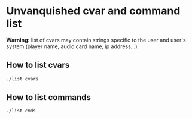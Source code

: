 # Unvanquished cvar and command list

**Warning:** list of cvars may contain strings specific to the user and user's system (player name, audio card name, ip address…).

## How to list cvars

```sh
./list cvars
```

## How to list commands

```sh
./list cmds
```